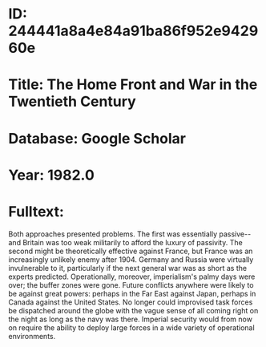 # ID: 244441a8a4e84a91ba86f952e942960e
# Title: The Home Front and War in the Twentieth Century
# Database: Google Scholar
# Year: 1982.0
# Fulltext:
Both approaches presented problems.
The first was essentially passive--and Britain was too weak militarily to afford the luxury of passivity.
The second might be theoretically effective against France, but France was an increasingly unlikely enemy after 1904.
Germany and Russia were virtually invulnerable to it, particularly if the next general war was as short as the experts predicted.
Operationally, moreover, imperialism's palmy days were over; the buffer zones were gone.
Future conflicts anywhere were likely to be against great powers: perhaps in the Far East against Japan, perhaps in Canada against the United States.
No longer could improvised task forces be dispatched around the globe with the vague sense of all coming right on the night as long as the navy was there.
Imperial security would from now on require the ability to deploy large forces in a wide variety of operational environments.